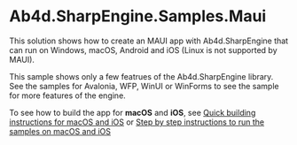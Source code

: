 # Ab4d.SharpEngine.Samples.Maui

This solution shows how to create an MAUI app with Ab4d.SharpEngine that can run on Windows, macOS, Android and iOS (Linux is not supported by MAUI).

This sample shows only a few featrues of the Ab4d.SharpEngine library. See the samples for Avalonia, WFP, WinUI or WinForms to see the sample for more features of the engine.
  
To see how to build the app for **macOS** and **iOS**, see 
[Quick building instructions for macOS and iOS](https://github.com/ab4d/Ab4d.SharpEngine.Samples/blob/main/README.md#quick-building-instructions-for-macos-and-ios) or
[Step by step instructions to run the samples on macOS and iOS](https://github.com/ab4d/Ab4d.SharpEngine.Samples#step-by-step-instructions-to-run-the-samples-on-macos-and-ios)